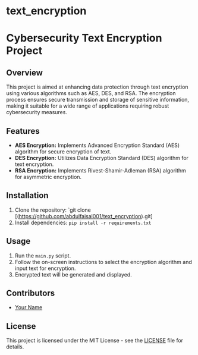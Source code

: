 # text_encryption

# Cybersecurity Text Encryption Project

## Overview
This project is aimed at enhancing data protection through text encryption using various algorithms such as AES, DES, and RSA. The encryption process ensures secure transmission and storage of sensitive information, making it suitable for a wide range of applications requiring robust cybersecurity measures.

## Features
- **AES Encryption:** Implements Advanced Encryption Standard (AES) algorithm for secure encryption of text.
- **DES Encryption:** Utilizes Data Encryption Standard (DES) algorithm for text encryption.
- **RSA Encryption:** Implements Rivest-Shamir-Adleman (RSA) algorithm for asymmetric encryption.

## Installation
1. Clone the repository: `git clone [(https://github.com/abdulfaisal001/text_encryption).git]
2. Install dependencies: `pip install -r requirements.txt`

## Usage
1. Run the `main.py` script.
2. Follow the on-screen instructions to select the encryption algorithm and input text for encryption.
3. Encrypted text will be generated and displayed.

## Contributors
- [Your Name](https://https://github.com/abdulfaisal001)

## License
This project is licensed under the MIT License - see the [LICENSE](https://github.com/abdulfaisal001/text_encryption/blob/main/README.md) file for details.
